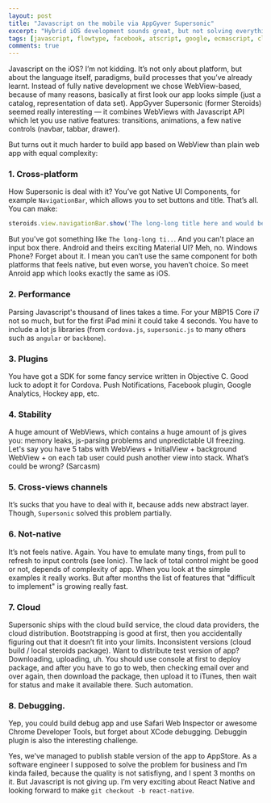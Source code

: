 ```yaml
---
layout: post
title: "Javascript on the mobile via AppGyver Supersonic"
excerpt: "Hybrid iOS development sounds great, but not solving everything"
tags: [javascript, flowtype, facebook, atscript, google, ecmascript, clojure, clojurescript, typescript]
comments: true
---
```

Javascript on the iOS? I’m not kidding. It’s not only about platform, but about the language itself, paradigms, build processes that you’ve already learnt. Instead of fully native development we chose WebView-based, because of many reasons, basically at first look our app looks simple (just a catalog, representation of data set). AppGyver Supersonic (former Steroids) seemed really interesting — it combines WebViews with Javascript API which let you use native features: transitions, animations, a few native controls (navbar, tabbar, drawer). 

But turns out it much harder to build app based on WebView than plain web app with equal complexity:

### 1. Cross-platform

How Supersonic is deal with it? You’ve got Native UI Components, for example `NavigationBar`, which allows you to set buttons and title. That’s all. You can make:

```javascript
steroids.view.navigationBar.show('The long-long title here and would be nice to split it into 2 lines')
```
But you've got something like `The long-long ti..`. And you can't place an input box there. 
Android and theirs exciting Material UI? Meh, no. Windows Phone? Forget about it. I mean you can’t use the same component for both platforms that feels native, but even worse, you haven’t choice. So meet Anroid app which looks exactly the same as iOS.

### 2. Performance

Parsing Javascript's thousand of lines takes a time. For your MBP15 Core i7 not so much, but for the first iPad mini it could take 4 seconds. You have to include a lot js libraries (from `cordova.js`, `supersonic.js` to many others such as `angular` or `backbone`).

### 3. Plugins 

You have got a SDK for some fancy service written in Objective C. Good luck to adopt it for Cordova. Push Notifications, Facebook plugin, Google Analytics, Hockey app, etc. 

### 4. Stability

A huge amount of WebViews, which contains a huge amount of js gives you: memory leaks, js-parsing problems and unpredictable UI freezing. Let's say you have 5 tabs with WebViews + InitialView + background WebView + on each tab user could push another view into stack. What’s could be wrong? (Sarcasm)

### 5. Cross-views channels

It’s sucks that you have to deal with it, because adds new abstract layer. Though, `Supersonic` solved this problem partially.

### 6. Not-native

It’s not feels native. Again. You have to emulate many tings, from pull to refresh to input controls (see Ionic). The lack of total control might be good or not, depends of complexity of app. When you look at the simple examples it really works. But after months the list of features that "difficult to implement" is growing really fast.

### 7. Cloud 

Supersonic ships with the cloud build service, the cloud data providers, the cloud distribution. Bootstrapping is good at first, then you accidentally figuring out that it doesn’t fit into your limits. Inconsistent versions (cloud build / local steroids package). Want to distribute test version of app? Downloading, uploading, uh. You should use console at first to deploy package, and after you have to go to web, then checking email over and over again, then download the package, then upload it to iTunes, then wait for status and make it available there. Such automation. 

### 8. Debugging. 

Yep, you could build debug app and use Safari Web Inspector or awesome Chrome Developer Tools, but forget about XCode debugging. Debuggin plugin is also the interesting challenge.


Yes, we've managed to publish stable version of the app to AppStore. As a software engineer I supposed to solve the problem for business and I’m kinda failed, because the quality is not satisfiyng, and I spent 3 months on it. But Javascript is not giving up. I’m very exciting about React Native and looking forward to make `git checkout -b react-native`. 
